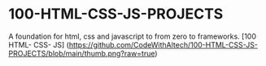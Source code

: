 # 100-HTML-CSS-JS-PROJECTS
A foundation for html, css and javascript to from zero to frameworks.
[100 HTML- CSS- JS]
(https://github.com/CodeWithAltech/100-HTML-CSS-JS-PROJECTS/blob/main/thumb.png?raw=true)
